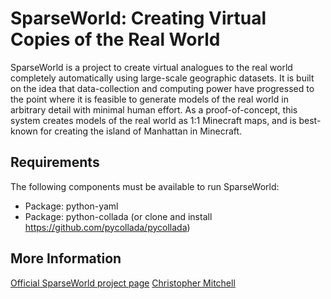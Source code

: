 SparseWorld: Creating Virtual Copies of the Real World
======================================================
SparseWorld is a project to create virtual analogues to the real world completely
automatically using large-scale geographic datasets. It is built on the idea that
data-collection and computing power have progressed to the point where it is feasible
to generate models of the real world in arbitrary detail with minimal human effort.
As a proof-of-concept, this system creates models of the real world as 1:1 Minecraft
maps, and is best-known for creating the island of Manhattan in Minecraft. 

Requirements
------------
The following components must be available to run SparseWorld:
 * Package: python-yaml
 * Package: python-collada (or clone and install https://github.com/pycollada/pycollada)

More Information
----------------
[Official SparseWorld project page](http://www.cemetech.net/projects/item.php?id=47)
[Christopher Mitchell](http://z80.me)
